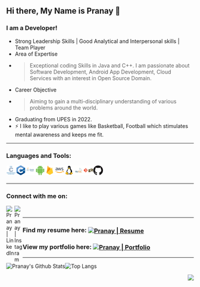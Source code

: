 ## Hi there, My Name is Pranay 👋

<!--
**Pranay2000/Pranay2000** is a ✨ _special_ ✨ repository because its `README.md` (this file) appears on your GitHub profile.

Here are some ideas to get you started:

- 🔭 I’m currently working on ...
- 🌱 I’m currently learning ...
- 👯 I’m looking to collaborate on ...
- 🤔 I’m looking for help with ...
- 💬 Ask me about ...
- 📫 How to reach me: ...
- 😄 Pronouns: ...
- ⚡ Fun fact: ...
-->

### I am a Developer!
- Strong Leadership Skills | Good Analytical and Interpersonal skills | Team Player
- Area of Expertise
- > Exceptional coding Skills in Java and C++. I am passionate about Software Development, Android App Development, Cloud Services with an interest in Open Source Domain.
- Career Objective
- > Aiming to gain a multi-disciplinary understanding of various problems around the world.
- Graduating from UPES in 2022. 
- ⚡ I like to play various games like Basketball, Football which stimulates mental awareness and keeps me fit.
------------------------------

### Languages and Tools:

<img align="left" alt="C" width="26px" src="https://raw.githubusercontent.com/github/explore/80688e429a7d4ef2fca1e82350fe8e3517d3494d/topics/c/c.png" />
<img align="left" alt="C++" width="26px" src="https://raw.githubusercontent.com/github/explore/80688e429a7d4ef2fca1e82350fe8e3517d3494d/topics/cpp/cpp.png" />
<img align="left" alt="Java" width="26px" src="https://raw.githubusercontent.com/github/explore/80688e429a7d4ef2fca1e82350fe8e3517d3494d/topics/java/java.png" />
<img align="left" alt="Android" width="26px" src="https://raw.githubusercontent.com/github/explore/80688e429a7d4ef2fca1e82350fe8e3517d3494d/topics/android/android.png" />
<img align="left" alt="Firebase" width="26px" src="https://raw.githubusercontent.com/github/explore/80688e429a7d4ef2fca1e82350fe8e3517d3494d/topics/firebase/firebase.png" />
<img align="left" alt="AWS" width="26px" src="https://raw.githubusercontent.com/github/explore/80688e429a7d4ef2fca1e82350fe8e3517d3494d/topics/aws/aws.png" />
<img align="left" alt="Linux" width="26px" src="https://raw.githubusercontent.com/github/explore/80688e429a7d4ef2fca1e82350fe8e3517d3494d/topics/linux/linux.png" />
<img align="left" alt="MySQL" width="26px" src="https://raw.githubusercontent.com/github/explore/80688e429a7d4ef2fca1e82350fe8e3517d3494d/topics/mysql/mysql.png" />
<img align="left" alt="Git" width="26px" src="https://raw.githubusercontent.com/github/explore/80688e429a7d4ef2fca1e82350fe8e3517d3494d/topics/git/git.png" />
<img align="left" alt="GitHub" width="26px" src="https://raw.githubusercontent.com/github/explore/78df643247d429f6cc873026c0622819ad797942/topics/github/github.png" />

<br />
<br />

------------------------------

### Connect with me on: 
[<img align="left" alt="Pranay | LinkedIn" width="22px" src="https://static-exp1.licdn.com/sc/h/al2o9zrvru7aqj8e1x2rzsrca" />][linkedin]
[<img align="left" alt="Pranay | Instagram" width="22px" src="https://www.instagram.com/static/images/ico/favicon-192.png/68d99ba29cc8.png" />][instagram]

<br />

------------------------------

### Find my resume here: [<img align="center" alt="Pranay | Resume" width="22px" src="https://amritfoundationofindia.in/wp-content/uploads/2018/08/download-logo.png" />][Resume]

### View my portfolio here: [<img align="center" alt="Pranay | Portfolio" width="22px" src="https://cdn2.iconfinder.com/data/icons/picol-vector/32/view-512.png" />][Portfolio]
------------------------------

<img align="left" alt="Pranay's Github Stats" src="https://github-readme-stats.vercel.app/api?username=Pranay2000&show_icons=true&theme=tokyonight" />

![Top Langs](https://github-readme-stats.vercel.app/api/top-langs/?username=Pranay2000&theme=tokyonight)

<img align="right" src="https://komarev.com/ghpvc/?username=Pranay2000&color=blue">

[instagram]: https://www.instagram.com/pranaymahajan11/
[linkedin]: https://www.linkedin.com/in/pranay-mahajan-961116188/
[Resume]: https://drive.google.com/file/d/1uW_4HCFx1MLzwsmwa-ShifG1seCimvDs/view
[Portfolio]: https://pranay2000.github.io/index.html/

